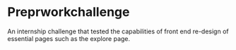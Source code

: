 # Preprworkchallenge
An internship challenge that tested the capabilities of front end re-design of essential pages such as the explore page.
